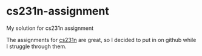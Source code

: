 # cs231n-assignment
My solution for cs231n assignment

The assignments for [cs231n](http://cs231n.github.io/) are great, so I decided to put in on github while I struggle through them.

